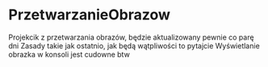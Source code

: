 # PrzetwarzanieObrazow
Projekcik z przetwarzania obrazów, będzie aktualizowany pewnie co parę dni
Zasady takie jak ostatnio, jak będą wątpliwości to pytajcie
Wyświetlanie obrazka w konsoli jest cudowne btw
